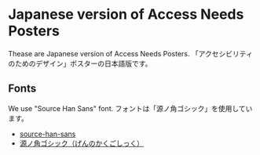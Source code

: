 # Japanese version of Access Needs Posters

Thease are Japanese version of Access Needs Posters.
「アクセシビリティのためのデザイン」ポスターの日本語版です。

## Fonts

We use "Source Han Sans" font.
フォントは「源ノ角ゴシック」を使用しています。
* [source-han-sans](https://github.com/adobe-fonts/source-han-sans)
* [源ノ角ゴシック（げんのかくごしっく）](https://github.com/adobe-fonts/source-han-sans/blob/master/README-JP.md)
